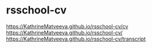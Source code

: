 # rsschool-cv

https://KathrineMatveeva.github.io/rsschool-cv/cv  
https://KathrineMatveeva.github.io/rsschool-cv/
https://KathrineMatveeva.github.io/rsschool-cv/transcript
